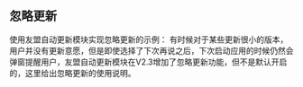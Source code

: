 ## 忽略更新

使用友盟自动更新模块实现忽略更新的示例：
有时候对于某些更新很小的版本，用户并没有更新意愿，但是即使选择了下次再说之后，下次启动应用的时候仍然会弹窗提醒用户，友盟自动更新模块在V2.3增加了忽略更新功能，但不是默认开启的，这里给出忽略更新的使用说明。

